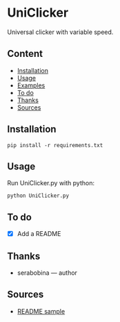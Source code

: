 # UniClicker
Universal clicker with variable speed.

## Content
- [Installation](#installation)
- [Usage](#usage)
- [Examples](#examples)
- [To do](#to-do)
- [Thanks](#thanks)
- [Sources](#sources)

## Installation
```
pip install -r requirements.txt
```

## Usage
Run UniClicker.py with python:
```
python UniClicker.py
```

## To do
- [x] Add a README

## Thanks
- serabobina — author

## Sources
- [README sample](https://gist.github.com/bzvyagintsev/0c4adf4403d4261808d75f9576c814c2)